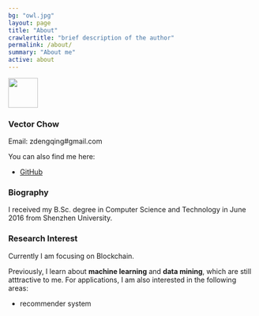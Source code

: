```yaml
---
bg: "owl.jpg"
layout: page
title: "About"
crawlertitle: "brief description of the author"
permalink: /about/
summary: "About me"
active: about
---
```


<img name='name_cn' style="width=80px; height:60px;"  src="{{ site.images }}/name_cn.png" />

### Vector Chow

Email: zdengqing#gmail.com

You can also find me here:

- [GitHub](https://github.com/freevector)

### Biography

I received my B.Sc. degree in Computer Science and Technology in June 2016 from Shenzhen University.

### Research Interest

Currently I am focusing on Blockchain.

Previously, I learn about **machine learning** and **data mining**, which are still atttractive to me. For applications, I am also interested in the following areas:

- recommender system
